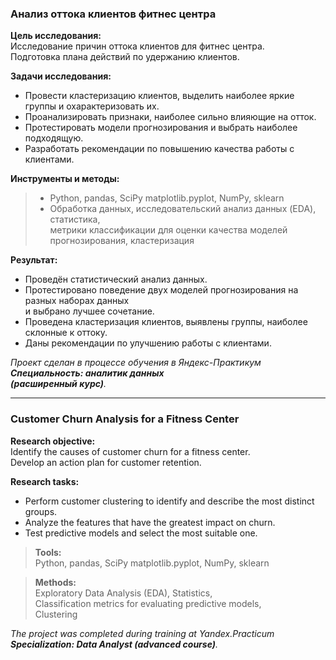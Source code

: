 ### **Анализ оттока клиентов фитнес центра**

**Цель исследования:**\
Исследование причин оттока клиентов для фитнес центра.\
Подготовка плана действий по удержанию клиентов.

**Задачи исследования:**
- Провести кластеризацию клиентов, выделить наиболее яркие группы и охарактеризовать их.
- Проанализировать признаки, наиболее сильно влияющие на отток.
- Протестировать модели прогнозирования и выбрать наиболее подходящую.
- Разработать рекомендации по повышению качества работы с клиентами.

**Инструменты и методы:**
> - Python, pandas, SciPy matplotlib.pyplot, NumPy, sklearn
> - Обработка данных, исследовательский анализ данных (EDA), статистика,\
    метрики классификации для оценки качества моделей прогнозирования, кластеризация


**Результат:**
- Проведён статистический анализ данных.
- Протестировано поведение двух моделей прогнозирования на разных наборах данных\
  и выбрано лучшее сочетание.
- Проведена кластеризация клиентов, выявлены группы, наиболее склонные к оттоку.
- Даны рекомендации по улучшению работы с клиентами.

*Проект сделан в процессе обучения в Яндекс-Практикум\
**Специальность: аналитик данных\
(расширенный курс)**.*
________________________

### **Customer Churn Analysis for a Fitness Center**

**Research objective:**\
Identify the causes of customer churn for a fitness center.\
Develop an action plan for customer retention.

**Research tasks:**
- Perform customer clustering to identify and describe the most distinct groups.
- Analyze the features that have the greatest impact on churn.
- Test predictive models and select the most suitable one.

>**Tools:**\
Python, pandas, SciPy matplotlib.pyplot, NumPy, sklearn

>**Methods:**\
Exploratory Data Analysis (EDA), Statistics,\
Classification metrics for evaluating predictive models,\
Clustering


*The project was completed during training at Yandex.Practicum\
**Specialization: Data Analyst (advanced course)**.*
